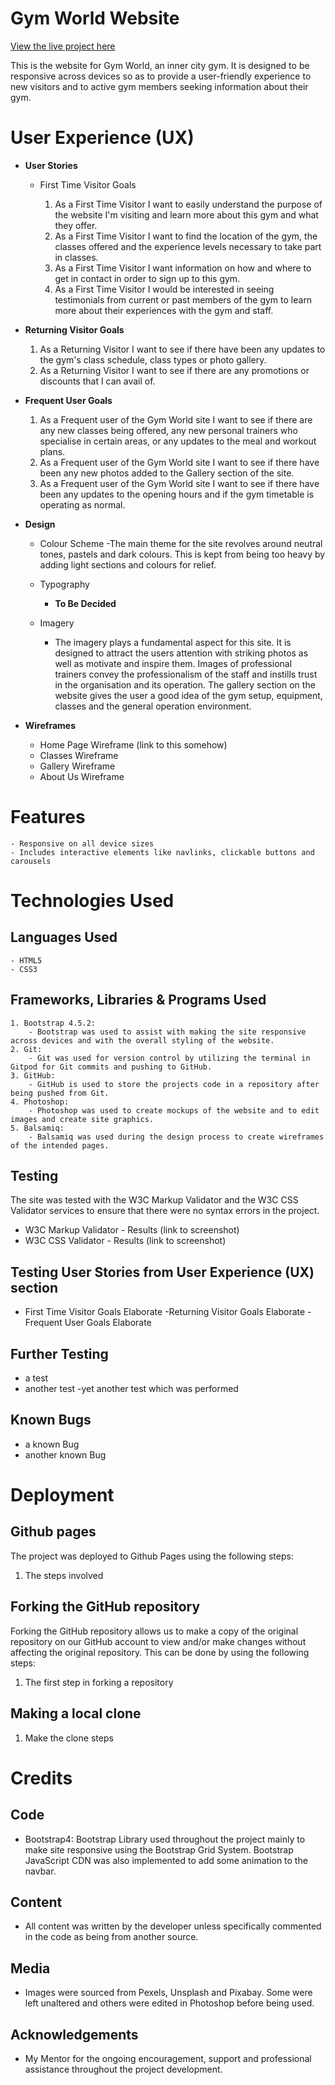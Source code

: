 # Gym World Website

[View the live project here](https://github.com)

This is the website for Gym World, an inner city gym. It is designed to be responsive across devices so as to provide a user-friendly experience
to new visitors and to active gym members seeking information about their gym.

# User Experience (UX)

- **User Stories**
  - First Time Visitor Goals

      1. As a First Time Visitor I want to easily understand the purpose of the website I'm visiting and learn more about this gym and what they offer.
      1. As a First Time Visitor I want to find the location of the gym, the classes offered and the experience levels necessary to take part in classes.
      1. As a First Time Visitor I want information on how and where to get in contact in order to sign up to this gym.
      1. As a First Time Visitor I would be interested in seeing testimonials from current or past members of the gym to learn more about their experiences with the gym and staff. 
- **Returning Visitor Goals**

    1. As a Returning Visitor I want to see if there have been any updates to the gym's class schedule, class types or photo gallery.
    1. As a Returning Visitor I want to see if there are any promotions or discounts that I can avail of.
- **Frequent User Goals**
    1. As a Frequent user of the Gym World site I want to see if there are any new classes being offered, any new personal trainers who specialise in certain areas, or any updates to the meal and workout plans.
    1. As a Frequent user of the Gym World site I want to see if there have been any new photos added to the Gallery section of the site.
    1. As a Frequent user of the Gym World site I want to see if there have been any updates to the opening hours and if the gym timetable is operating as normal.


- **Design**

    - Colour Scheme
        -The main theme for the site revolves around neutral tones, pastels and dark colours. This is kept from being too heavy by adding light sections and colours for relief. 

    - Typography
        - **To Be Decided**

    - Imagery
        - The imagery plays a fundamental aspect for this site. It is designed to attract the users attention with striking photos as well as motivate and inspire them. 
        Images of professional trainers convey the professionalism of the staff and instills trust in the organisation and its operation. The gallery section on the website gives
        the user a good idea of the gym setup, equipment, classes and the general operation environment.


- **Wireframes**

    - Home Page Wireframe (link to this somehow)
    - Classes Wireframe
    - Gallery Wireframe
    - About Us Wireframe

# Features
    - Responsive on all device sizes
    - Includes interactive elements like navlinks, clickable buttons and carousels

# Technologies Used 
## Languages Used
    - HTML5
    - CSS3

## Frameworks, Libraries & Programs Used

    1. Bootstrap 4.5.2: 
        - Bootstrap was used to assist with making the site responsive across devices and with the overall styling of the website.
    2. Git:
        - Git was used for version control by utilizing the terminal in Gitpod for Git commits and pushing to GitHub.
    3. GitHub:
        - GitHub is used to store the projects code in a repository after being pushed from Git.
    4. Photoshop:
        - Photoshop was used to create mockups of the website and to edit images and create site graphics.
    5. Balsamiq:
        - Balsamiq was used during the design process to create wireframes of the intended pages.


## Testing
The site was tested with the W3C Markup Validator and the W3C CSS Validator services to ensure that there were no syntax errors in the project.
 - W3C Markup Validator - Results (link to screenshot)
 - W3C CSS Validator - Results (link to screenshot)

 ## Testing User Stories from User Experience (UX) section
 - First Time Visitor Goals
 Elaborate
 -Returning Visitor Goals
 Elaborate
 -Frequent User Goals
 Elaborate

 ## Further Testing
 - a test
 - another test
 -yet another test which was performed

 ## Known Bugs
 - a known Bug
 - another known Bug

 # Deployment
 ## Github pages
 The project was deployed to Github Pages using the following steps:
 1. The steps involved

 ## Forking the GitHub repository
 Forking the GitHub repository allows us to make a copy of the original repository on our GitHub account to view and/or make changes without affecting the original repository.
 This can be done by using the following steps:
 1. The first step in forking a repository

 ## Making a local clone
 1. Make the clone steps

 # Credits
 ## Code 
 - Bootstrap4: Bootstrap Library used throughout the project mainly to make site responsive using the Bootstrap Grid System. Bootstrap JavaScript CDN was also implemented
 to add some animation to the navbar.
 ## Content 
 - All content was written by the developer unless specifically commented in the code as being from another source.
 ## Media
 - Images were sourced from Pexels, Unsplash and Pixabay. Some were left unaltered and others were edited in Photoshop before being used. 
 ## Acknowledgements 
 - My Mentor for the ongoing encouragement, support and professional assistance throughout the project development. 


